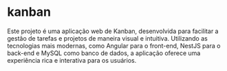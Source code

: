 # kanban
Este projeto é uma aplicação web de Kanban, desenvolvida para facilitar a gestão de tarefas e projetos de maneira visual e intuitiva. Utilizando as tecnologias mais modernas, como Angular para o front-end, NestJS para o back-end e MySQL como banco de dados, a aplicação oferece uma experiência rica e interativa para os usuários.
